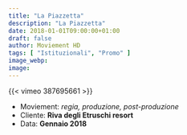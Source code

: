 ```yaml
---
title: "La Piazzetta"
description: "La Piazzetta"
date: 2018-01-01T09:00:00+01:00
draft: false
author: Moviement HD
tags: [ "Istituzionali", "Promo" ]
image_webp:
image:
---
```


{{< vimeo 387695661 >}}
<br>

- Moviement: *regia, produzione, post-produzione*
- Cliente: **Riva degli Etruschi resort**
- Data: **Gennaio 2018**
